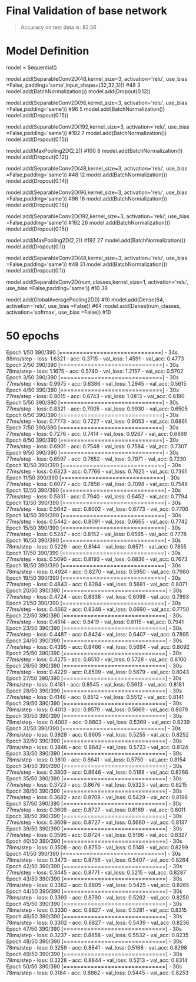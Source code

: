 # Final Validation of base network
> Accuracy on test data is: 82.56

# Model Definition

model = Sequential()

model.add(SeparableConv2D(48,kernel_size=3, activation='relu', use_bias =False, padding='same',input_shape=(32,32,3))) #48 3
model.add(BatchNormalization())
model.add(Dropout(0.12))

model.add(SeparableConv2D(96,kernel_size=3, activation='relu', use_bias =False,padding='same')) #96 5
model.add(BatchNormalization())
model.add(Dropout(0.15))

model.add(SeparableConv2D(192,kernel_size=3, activation='relu', use_bias =False,padding='same')) #192 7
model.add(BatchNormalization())
model.add(Dropout(0.15))

model.add(MaxPooling2D(2,2)) #100 8
model.add(BatchNormalization())
model.add(Dropout(0.12))

model.add(SeparableConv2D(48,kernel_size=3, activation='relu', use_bias =False,padding='same')) #48 12
model.add(BatchNormalization())
model.add(Dropout(0.14))

model.add(SeparableConv2D(96,kernel_size=3, activation='relu', use_bias =False,padding='same')) #96 16
model.add(BatchNormalization())
model.add(Dropout(0.15))

model.add(SeparableConv2D(192,kernel_size=3, activation='relu', use_bias =False,padding='same')) #192 26
model.add(BatchNormalization())
model.add(Dropout(0.15))

model.add(MaxPooling2D(2,2)) #192 27
model.add(BatchNormalization())
model.add(Dropout(0.1))

model.add(SeparableConv2D(48,kernel_size=3, activation='relu', use_bias =False,padding='same')) #48 31
model.add(BatchNormalization())
model.add(Dropout(0.1))

model.add(SeparableConv2D(num_classes,kernel_size=1, activation='relu', use_bias =False,padding='same')) #10 38

model.add(GlobalAveragePooling2D()) #10
model.add(Dense(64, activation='relu', use_bias =False)) #64
model.add(Dense(num_classes, activation='softmax', use_bias =False)) #10

# 50 epochs

Epoch 1/50
390/390 [==============================] - 34s 88ms/step - loss: 1.6321 - acc: 0.3715 - val_loss: 1.4591 - val_acc: 0.4773
Epoch 2/50
390/390 [==============================] - 30s 78ms/step - loss: 1.1675 - acc: 0.5740 - val_loss: 1.2157 - val_acc: 0.5702
Epoch 3/50
390/390 [==============================] - 30s 77ms/step - loss: 0.9975 - acc: 0.6386 - val_loss: 1.2945 - val_acc: 0.5615
Epoch 4/50
390/390 [==============================] - 30s 77ms/step - loss: 0.9015 - acc: 0.6743 - val_loss: 1.0813 - val_acc: 0.6190
Epoch 5/50
390/390 [==============================] - 30s 77ms/step - loss: 0.8321 - acc: 0.7005 - val_loss: 0.9930 - val_acc: 0.6505
Epoch 6/50
390/390 [==============================] - 30s 77ms/step - loss: 0.7773 - acc: 0.7227 - val_loss: 0.9053 - val_acc: 0.6861
Epoch 7/50
390/390 [==============================] - 30s 77ms/step - loss: 0.7276 - acc: 0.7414 - val_loss: 0.9267 - val_acc: 0.6869
Epoch 8/50
390/390 [==============================] - 30s 77ms/step - loss: 0.6901 - acc: 0.7548 - val_loss: 0.7584 - val_acc: 0.7307
Epoch 9/50
390/390 [==============================] - 30s 77ms/step - loss: 0.6597 - acc: 0.7652 - val_loss: 0.7971 - val_acc: 0.7230
Epoch 10/50
390/390 [==============================] - 30s 77ms/step - loss: 0.6323 - acc: 0.7766 - val_loss: 0.7625 - val_acc: 0.7361
Epoch 11/50
390/390 [==============================] - 30s 77ms/step - loss: 0.6077 - acc: 0.7856 - val_loss: 0.7098 - val_acc: 0.7548
Epoch 12/50
390/390 [==============================] - 30s 77ms/step - loss: 0.5831 - acc: 0.7940 - val_loss: 0.6452 - val_acc: 0.7794
Epoch 13/50
390/390 [==============================] - 30s 77ms/step - loss: 0.5642 - acc: 0.8002 - val_loss: 0.6773 - val_acc: 0.7700
Epoch 14/50
390/390 [==============================] - 30s 77ms/step - loss: 0.5442 - acc: 0.8091 - val_loss: 0.6665 - val_acc: 0.7742
Epoch 15/50
390/390 [==============================] - 30s 77ms/step - loss: 0.5247 - acc: 0.8152 - val_loss: 0.6565 - val_acc: 0.7778
Epoch 16/50
390/390 [==============================] - 30s 78ms/step - loss: 0.5229 - acc: 0.8144 - val_loss: 0.6571 - val_acc: 0.7855
Epoch 17/50
390/390 [==============================] - 30s 77ms/step - loss: 0.5090 - acc: 0.8193 - val_loss: 0.6836 - val_acc: 0.7673
Epoch 18/50
390/390 [==============================] - 30s 78ms/step - loss: 0.4924 - acc: 0.8270 - val_loss: 0.5950 - val_acc: 0.7980
Epoch 19/50
390/390 [==============================] - 30s 77ms/step - loss: 0.4843 - acc: 0.8284 - val_loss: 0.5681 - val_acc: 0.8071
Epoch 20/50
390/390 [==============================] - 30s 77ms/step - loss: 0.4724 - acc: 0.8338 - val_loss: 0.6098 - val_acc: 0.7993
Epoch 21/50
390/390 [==============================] - 30s 77ms/step - loss: 0.4662 - acc: 0.8348 - val_loss: 0.6690 - val_acc: 0.7750
Epoch 22/50
390/390 [==============================] - 30s 77ms/step - loss: 0.4514 - acc: 0.8419 - val_loss: 0.6115 - val_acc: 0.7941
Epoch 23/50
390/390 [==============================] - 30s 77ms/step - loss: 0.4487 - acc: 0.8424 - val_loss: 0.6407 - val_acc: 0.7895
Epoch 24/50
390/390 [==============================] - 30s 77ms/step - loss: 0.4395 - acc: 0.8466 - val_loss: 0.5694 - val_acc: 0.8092
Epoch 25/50
390/390 [==============================] - 30s 77ms/step - loss: 0.4275 - acc: 0.8510 - val_loss: 0.5728 - val_acc: 0.8100
Epoch 26/50
390/390 [==============================] - 30s 77ms/step - loss: 0.4229 - acc: 0.8509 - val_loss: 0.5879 - val_acc: 0.8043
Epoch 27/50
390/390 [==============================] - 30s 78ms/step - loss: 0.4181 - acc: 0.8545 - val_loss: 0.5613 - val_acc: 0.8181
Epoch 28/50
390/390 [==============================] - 30s 77ms/step - loss: 0.4146 - acc: 0.8512 - val_loss: 0.5512 - val_acc: 0.8141
Epoch 29/50
390/390 [==============================] - 30s 78ms/step - loss: 0.4013 - acc: 0.8579 - val_loss: 0.5669 - val_acc: 0.8079
Epoch 30/50
390/390 [==============================] - 30s 78ms/step - loss: 0.4002 - acc: 0.8603 - val_loss: 0.5369 - val_acc: 0.8239
Epoch 31/50
390/390 [==============================] - 30s 78ms/step - loss: 0.3928 - acc: 0.8605 - val_loss: 0.5255 - val_acc: 0.8252
Epoch 32/50
390/390 [==============================] - 30s 78ms/step - loss: 0.3846 - acc: 0.8642 - val_loss: 0.5723 - val_acc: 0.8124
Epoch 33/50
390/390 [==============================] - 30s 78ms/step - loss: 0.3810 - acc: 0.8641 - val_loss: 0.5750 - val_acc: 0.8154
Epoch 34/50
390/390 [==============================] - 30s 77ms/step - loss: 0.3803 - acc: 0.8646 - val_loss: 0.5188 - val_acc: 0.8266
Epoch 35/50
390/390 [==============================] - 30s 77ms/step - loss: 0.3723 - acc: 0.8676 - val_loss: 0.5323 - val_acc: 0.8215
Epoch 36/50
390/390 [==============================] - 30s 77ms/step - loss: 0.3682 - acc: 0.8708 - val_loss: 0.5429 - val_acc: 0.8196
Epoch 37/50
390/390 [==============================] - 30s 77ms/step - loss: 0.3609 - acc: 0.8727 - val_loss: 0.6169 - val_acc: 0.8011
Epoch 38/50
390/390 [==============================] - 30s 77ms/step - loss: 0.3609 - acc: 0.8727 - val_loss: 0.5660 - val_acc: 0.8137
Epoch 39/50
390/390 [==============================] - 30s 77ms/step - loss: 0.3596 - acc: 0.8724 - val_loss: 0.5196 - val_acc: 0.8327
Epoch 40/50
390/390 [==============================] - 30s 78ms/step - loss: 0.3508 - acc: 0.8750 - val_loss: 0.5149 - val_acc: 0.8299
Epoch 41/50
390/390 [==============================] - 30s 78ms/step - loss: 0.3473 - acc: 0.8756 - val_loss: 0.5407 - val_acc: 0.8264
Epoch 42/50
390/390 [==============================] - 30s 77ms/step - loss: 0.3445 - acc: 0.8771 - val_loss: 0.5215 - val_acc: 0.8287
Epoch 43/50
390/390 [==============================] - 30s 78ms/step - loss: 0.3362 - acc: 0.8805 - val_loss: 0.5425 - val_acc: 0.8265
Epoch 44/50
390/390 [==============================] - 30s 78ms/step - loss: 0.3393 - acc: 0.8790 - val_loss: 0.5262 - val_acc: 0.8250
Epoch 45/50
390/390 [==============================] - 30s 78ms/step - loss: 0.3330 - acc: 0.8827 - val_loss: 0.5281 - val_acc: 0.8315
Epoch 46/50
390/390 [==============================] - 30s 78ms/step - loss: 0.3302 - acc: 0.8827 - val_loss: 0.5439 - val_acc: 0.8236
Epoch 47/50
390/390 [==============================] - 30s 78ms/step - loss: 0.3237 - acc: 0.8858 - val_loss: 0.5532 - val_acc: 0.8235
Epoch 48/50
390/390 [==============================] - 30s 78ms/step - loss: 0.3259 - acc: 0.8841 - val_loss: 0.5168 - val_acc: 0.8298
Epoch 49/50
390/390 [==============================] - 30s 78ms/step - loss: 0.3228 - acc: 0.8844 - val_loss: 0.5213 - val_acc: 0.8314
Epoch 50/50
390/390 [==============================] - 30s 78ms/step - loss: 0.3184 - acc: 0.8862 - val_loss: 0.5445 - val_acc: 0.8253

